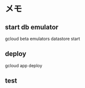 # メモ

## start db emulator
gcloud beta emulators datastore start

## deploy
gcloud app deploy 

## test
